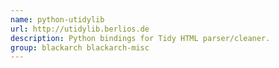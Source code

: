 ```yaml
---
name: python-utidylib
url: http://utidylib.berlios.de
description: Python bindings for Tidy HTML parser/cleaner.
group: blackarch blackarch-misc
---
```

